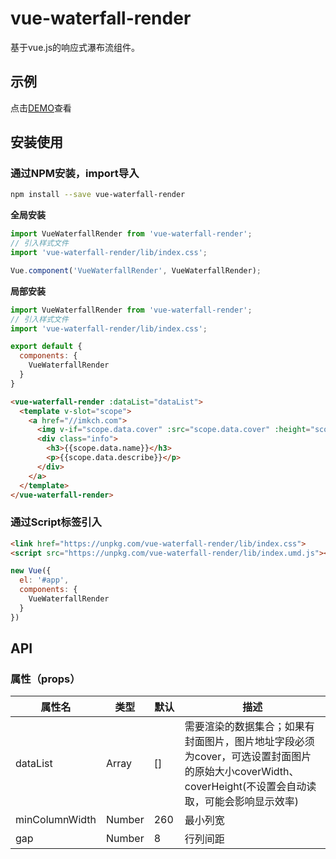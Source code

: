 # vue-waterfall-render

基于vue.js的响应式瀑布流组件。

## 示例

点击[DEMO](https://imkch.github.io/vue-waterfall-render/dist/index.html)查看

## 安装使用

### 通过NPM安装，import导入

``` bash
npm install --save vue-waterfall-render
```
**全局安装**
``` javascript
import VueWaterfallRender from 'vue-waterfall-render';
// 引入样式文件
import 'vue-waterfall-render/lib/index.css';

Vue.component('VueWaterfallRender', VueWaterfallRender);
```

**局部安装**
``` javascript
import VueWaterfallRender from 'vue-waterfall-render';
// 引入样式文件
import 'vue-waterfall-render/lib/index.css';

export default {
  components: {
    VueWaterfallRender
  }
}
```

``` html
<vue-waterfall-render :dataList="dataList">
  <template v-slot="scope">
    <a href="//imkch.com">
      <img v-if="scope.data.cover" :src="scope.data.cover" :height="scope.data.coverHeight"/>
      <div class="info">
        <h3>{{scope.data.name}}</h3>
        <p>{{scope.data.describe}}</p>
      </div>
    </a>
  </template>
</vue-waterfall-render>
```

### 通过Script标签引入

``` html
<link href="https://unpkg.com/vue-waterfall-render/lib/index.css">
<script src="https://unpkg.com/vue-waterfall-render/lib/index.umd.js"></script>
```

``` javascript
new Vue({
  el: '#app',
  components: {
    VueWaterfallRender
  }
})
```

## API

### 属性（props）

<style>
table {
  width: 100%;
  display: table;
}
table td:first-of-type {
  width: 15%;
}
table td:nth-of-type(2) {
  width: 15%;
}
table td:nth-of-type(3) {
  width: 10%;
}
table td:nth-of-type(4) {
  width: 60%;
}
</style>

| 属性名         | 类型   | 默认 | 描述               |
| -------------- | ------ | ---- | ------------------ |
| dataList       | Array  | []   | 需要渲染的数据集合；如果有封面图片，图片地址字段必须为cover，可选设置封面图片的原始大小coverWidth、coverHeight(不设置会自动读取，可能会影响显示效率) |
| minColumnWidth | Number | 260  | 最小列宽           |
| gap            | Number | 8    | 行列间距           |
